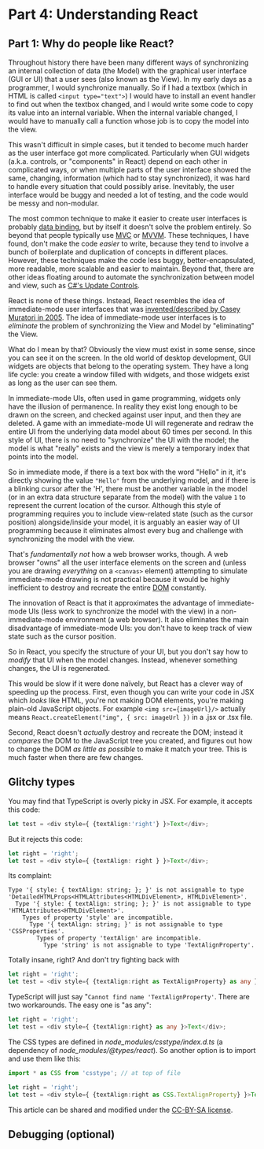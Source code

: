 Part 4: Understanding React
===========================

Part 1: Why do people like React?
---------------------------------

Throughout history there have been many different ways of synchronizing an internal collection of data (the Model) with the graphical user interface (GUI or UI) that a user sees (also known as the View). In my early days as a programmer, I would synchronize manually. So if I had a textbox (which in HTML is called `<input type="text">`) I would have to install an event handler to find out when the textbox changed, and I would write some code to copy its value into an internal variable. When the internal variable changed, I would have to manually call a function whose job is to copy the model into the view.

This wasn't difficult in simple cases, but it tended to become much harder as the user interface got more complicated. Particularly when GUI widgets (a.k.a. controls, or "components" in React) depend on each other in complicated ways, or when multiple parts of the user interface showed the same, changing, information (which had to stay synchronized), it was hard to handle every situation that could possibly arise. Inevitably, the user interface would be buggy and needed a lot of testing, and the code would be messy and non-modular.

The most common technique to make it easier to create user interfaces is probably [data binding](https://en.wikipedia.org/wiki/Data_binding), but by itself it doesn't solve the problem entirely. So beyond that people typically use [MVC](https://en.wikipedia.org/wiki/Model%E2%80%93view%E2%80%93controller) or [MVVM](https://en.wikipedia.org/wiki/Model%E2%80%93view%E2%80%93viewmodel). These techniques, I have found, don't make the code *easier* to write, because they tend to involve a bunch of boilerplate and duplication of concepts in different places. However, these techniques make the code less buggy, better-encapsulated, more readable, more scalable and easier to maintain. Beyond that, there are other ideas floating around to automate the synchronization between model and view, such as [C#'s Update Controls](http://updatecontrols.net/cs/index.html).

React is none of these things. Instead, React resembles the idea of immediate-mode user interfaces that was [invented/described by Casey Muratori in 2005](https://www.youtube.com/watch?v=Z1qyvQsjK5Y). The idea of immediate-mode user interfaces is to *eliminate* the problem of synchronizing the View and Model by "eliminating" the View. 

What do I mean by that? Obviously the view must exist in some sense, since you can see it on the screen. In the old world of desktop development, GUI widgets are objects that belong to the operating system. They have a long life cycle: you create a window filled with widgets, and those widgets exist as long as the user can see them.

In immediate-mode UIs, often used in game programming, widgets only have the illusion of permanence. In reality they exist long enough to be drawn on the screen, and checked against user input, and then they are deleted. A game with an immediate-mode UI will regenerate and redraw the entire UI from the underlying data model about 60 times per second. In this style of UI, there is no need to "synchronize" the UI with the model; the model is what "really" exists and the view is merely a temporary index that points into the model.

So in immediate mode, if there is a text box with the word "Hello" in it, it's directly showing the value `"Hello"` from the underlying model, and if there is a blinking cursor after the 'H', there must be another variable in the model (or in an extra data structure separate from the model) with the value `1` to represent the current location of the cursor. Although this style of programming requires you to include view-related state (such as the cursor position) alongside/inside your model, it is arguably an easier way of UI programming because it eliminates almost every bug and challenge with synchronizing the model with the view.

That's *fundamentally not* how a web browser works, though. A web browser "owns" all the user interface elements on the screen and (unless you are drawing *everything* on a `<canvas>` element) attempting to simulate immediate-mode drawing is not practical because it would be highly inefficient to destroy and recreate the entire [DOM](https://en.wikipedia.org/wiki/Document_Object_Model) constantly.

The innovation of React is that it approximates the advantage of immediate-mode UIs (less work to synchronize the model with the view) in a non-immediate-mode environment (a web browser). It also eliminates the main disadvantage of immediate-mode UIs: you don't have to keep track of view state such as the cursor position.

So in React, you specify the structure of your UI, but you don't say how to *modify* that UI when the model changes. Instead, whenever something changes, the UI is regenerated.

This would be slow if it were done naïvely, but React has a clever way of speeding up the process. First, even though you can write your code in JSX which *looks* like HTML, you're not making DOM elements, you're making plain-old JavaScript objects. For example `<img src={imageUrl}/>` actually means `React.createElement("img", { src: imageUrl })` in a .jsx or .tsx file.

Second, React doesn't *actually* destroy and recreate the DOM; instead it *compares* the DOM to the JavaScript tree you created, and figures out how to change the DOM *as little as possible* to make it match your tree. This is much faster when there are few changes.

Glitchy types
-------------

You may find that TypeScript is overly picky in JSX. For example, it accepts this code:

~~~ts
let test = <div style={ {textAlign:'right'} }>Text</div>;
~~~

But it rejects this code:

~~~ts
let right = 'right';
let test = <div style={ {textAlign: right } }>Text</div>;
~~~

Its complaint:

~~~
Type '{ style: { textAlign: string; }; }' is not assignable to type 'DetailedHTMLProps<HTMLAttributes<HTMLDivElement>, HTMLDivElement>'.
  Type '{ style: { textAlign: string; }; }' is not assignable to type 'HTMLAttributes<HTMLDivElement>'.
    Types of property 'style' are incompatible.
      Type '{ textAlign: string; }' is not assignable to type 'CSSProperties'.
        Types of property 'textAlign' are incompatible.
          Type 'string' is not assignable to type 'TextAlignProperty'.
~~~

Totally insane, right? And don't try fighting back with

~~~ts
let right = 'right';
let test = <div style={ {textAlign:right as TextAlignProperty} as any }>Text</div>;
~~~

TypeScript will just say "`Cannot find name 'TextAlignProperty'`. There are two workarounds. The easy one is "as any":

~~~ts
let right = 'right';
let test = <div style={ {textAlign:right} as any }>Text</div>;
~~~

The CSS types are defined in *node_modules/csstype/index.d.ts* (a dependency of *node_modules/@types/react*). So another option is to import and use them like this:

~~~ts
import * as CSS from 'csstype'; // at top of file

let right = 'right';
let test = <div style={ {textAlign:right as CSS.TextAlignProperty} }>Text</div>;
~~~


This article can be shared and modified under the [CC-BY-SA license](https://creativecommons.org/licenses/by-sa/4.0/).


Debugging (optional)
---------------------

